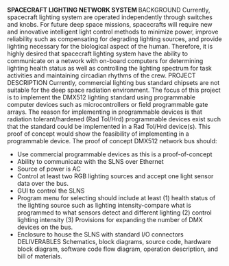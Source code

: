 <b> SPACECRAFT LIGHTING NETWORK SYSTEM </B>
BACKGROUND
Currently, spacecraft lighting system are operated independently through switches and knobs. For future deep
space missions, spacecrafts will require new and innovative intelligent light control methods to minimize power,
improve reliability such as compensating for degrading lighting sources, and provide lighting necessary for the
biological aspect of the human. Therefore, it is highly desired that spacecraft lighting system have the ability to
communicate on a network with on-board computers for determining lighting health status as well as controlling the
lighting spectrum for task activities and maintaining circadian rhythms of the crew.
PROJECT DESCRIPTION
Currently, commercial lighting bus standard chipsets are not suitable for the deep space radiation
environment. The focus of this project is to implement the DMX512 lighting standard using programmable
computer devices such as microcontrollers or field programmable gate arrays. The reason for implementing in
programmable devices is that radiation tolerant/hardened (Rad Tol/Hrd) programmable devices exist such that
the standard could be implemented in a Rad Tol/Hrd device(s). This proof of concept would show the feasibility
of implementing in a programmable device. The proof of concept DMX512 network bus should:
- Use commercial programmable devices as this is a proof-of-concept
- Ability to communicate with the SLNS over Ethernet
- Source of power is AC
- Control at least two RGB lighting sources and accept one light sensor data over the bus.
- GUI to control the SLNS
- Program menu for selecting should include at least (1) health status of the lighting source such as
lighting intensity-compare what is programmed to what sensors detect and different lighting (2) control
lighting intensity (3) Provisions for expanding the number of DMX devices on the bus.
- Enclosure to house the SLNS with standard I/O connectors
DELIVERABLES
Schematics, block diagrams, source code, hardware block diagram, software code flow diagram, operation
description, and bill of materials.
